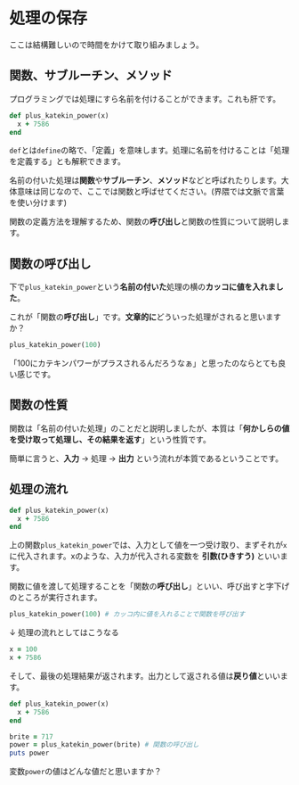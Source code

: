 # 処理の保存

ここは結構難しいので時間をかけて取り組みましょう。

## 関数、サブルーチン、メソッド

プログラミングでは処理にすら名前を付けることができます。これも肝です。

```ruby
def plus_katekin_power(x)
  x + 7586
end
```

`def`とは`define`の略で、「定義」を意味します。処理に名前を付けることは「処理を定義する」とも解釈できます。

名前の付いた処理は**関数**や**サブルーチン**、**メソッド**などと呼ばれたりします。大体意味は同じなので、ここでは関数と呼ばせてください。(界隈では文脈で言葉を使い分けます)

関数の定義方法を理解するため、関数の**呼び出し**と関数の性質について説明します。

## 関数の呼び出し

下で`plus_katekin_power`という**名前の付いた**処理の横の**カッコに値を入れました**。

これが「関数の**呼び出し**」です。**文章的に**どういった処理がされると思いますか？

```ruby
plus_katekin_power(100)
```

「100にカテキンパワーがプラスされるんだろうなぁ」と思ったのならとても良い感じです。

## 関数の性質

関数は「名前の付いた処理」のことだと説明しましたが、本質は「**何かしらの値を受け取って処理し、その結果を返す**」という性質です。

簡単に言うと、**入力** → 処理 → **出力** という流れが本質であるということです。

## 処理の流れ

```ruby
def plus_katekin_power(x)
  x + 7586
end
```

上の関数`plus_katekin_power`では、入力として値を一つ受け取り、まずそれが`x`に代入されます。xのような、入力が代入される変数を **引数(ひきすう)** といいます。

関数に値を渡して処理することを「関数の**呼び出し**」といい、呼び出すと字下げのところが実行されます。

```ruby
plus_katekin_power(100) # カッコ内に値を入れることで関数を呼び出す
```

↓ 処理の流れとしてはこうなる

```ruby
x = 100
x + 7586
```

そして、最後の処理結果が返されます。出力として返される値は**戻り値**といいます。

```ruby
def plus_katekin_power(x)
  x + 7586
end

brite = 717
power = plus_katekin_power(brite) # 関数の呼び出し
puts power
```

変数`power`の値はどんな値だと思いますか？

